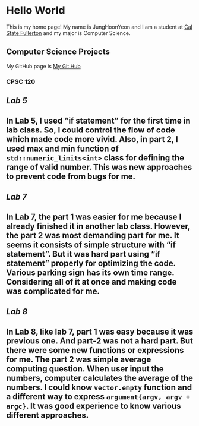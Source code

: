 # Hello World

This is my home page! My name is JungHoonYeon and I am a student at [Cal State Fullerton](http://www.fullerton.edu/) and my major is Computer Science.

## Computer Science Projects

My GitHub page is [My Git Hub](https://github.com/YeonJungHoon/YeonJungHoon.github.io)

### CPSC 120

*Lab 5*
---
In Lab 5, I used “if statement” for the first time in lab class. So, I could control the flow of code which made code more vivid. Also, in part 2, I used max and min function of `std::numeric_limits<int>` class for defining the range of valid number. This was new approaches to prevent code from bugs for me.
---
*Lab 7*
---
In Lab 7, the part 1 was easier for me because I already finished it in another lab class. However, the part 2 was most demanding part for me. It seems it consists of simple structure with “if statement”. But it was hard part using “if statement” properly for optimizing the code. Various parking sign has its own time range. Considering all of it at once and making code was complicated for me.
---
*Lab 8*
---
In Lab 8, like lab 7, part 1 was easy because it was previous one. And part-2 was not a hard part. But there were some new functions or expressions for me. The part 2 was simple average computing question. When user input the numbers, computer calculates the average of the numbers. I could know `vector.empty` function and a different way to express `argument{argv, argv + argc}`. It was good experience to know various different approaches.
---